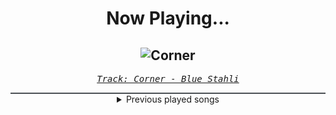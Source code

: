 <div align="center"> 
<h1>Now Playing...</h1>

![Corner](https://i.scdn.co/image/ab67616d00001e02dcd9fe1276c16fcdad98c50c)
--
_<samp><a href="https://open.spotify.com/track/2B4c2bhL75EvUHHSQfRpV8">Track: Corner - Blue Stahli</a></samp>_

<div style="border: 1px #4B5054 solid"></div>
<details>
  <summary>
    Previous played songs
  </summary>
  <table>
    <thead>
      <tr>
        <th>
          Artist
        </th>
        <th>
          Song
        </th>
        <th>
          Link
        </th>
      </tr>
    </thead>
    <tbody>
      <tr><td>Blue Stahli</td><td>Corner</td><td><a href="https://open.spotify.com/track/2B4c2bhL75EvUHHSQfRpV8">https://open.spotify.com/track/2B4c2bhL75EvUHHSQfRpV8</a></td></tr><tr><td>NOVELISTS</td><td>All For Nothing</td><td><a href="https://open.spotify.com/track/1O0SagsN51KWDmc31RoOx3">https://open.spotify.com/track/1O0SagsN51KWDmc31RoOx3</a></td></tr><tr><td>Silent Theory</td><td>Emptiness in You - Remix</td><td><a href="https://open.spotify.com/track/5opIBX7NJrRZRqL4PiCDPX">https://open.spotify.com/track/5opIBX7NJrRZRqL4PiCDPX</a></td></tr><tr><td>NOTHING MORE</td><td>FREEFALL</td><td><a href="https://open.spotify.com/track/7fYs5KexehGyZyEP8CDNGQ">https://open.spotify.com/track/7fYs5KexehGyZyEP8CDNGQ</a></td></tr><tr><td>Obzene</td><td>999 - Reimagined</td><td><a href="https://open.spotify.com/track/7GGKtYkKxlbyzvXKRaEGf7">https://open.spotify.com/track/7GGKtYkKxlbyzvXKRaEGf7</a></td></tr><tr><td>Sleep Theory</td><td>Paralyzed</td><td><a href="https://open.spotify.com/track/5AdLs8ZRRgvCmOTqr41xiP">https://open.spotify.com/track/5AdLs8ZRRgvCmOTqr41xiP</a></td></tr><tr><td>Dal Av</td><td>Plastic Empathy</td><td><a href="https://open.spotify.com/track/76EU6cgapNzCTzwrptunss">https://open.spotify.com/track/76EU6cgapNzCTzwrptunss</a></td></tr><tr><td>The Pretty Wild</td><td>button eyes</td><td><a href="https://open.spotify.com/track/2DOUn2VHfSfUIyyZLE9Ig9">https://open.spotify.com/track/2DOUn2VHfSfUIyyZLE9Ig9</a></td></tr><tr><td>Magnolia Park</td><td>SHADOW TALK</td><td><a href="https://open.spotify.com/track/29XeF54DB4rtFmeL9U4n5u">https://open.spotify.com/track/29XeF54DB4rtFmeL9U4n5u</a></td></tr><tr><td>Spiritbox</td><td>Keep Sweet</td><td><a href="https://open.spotify.com/track/0Sd7nAZakCLRPxAqfiFd9m">https://open.spotify.com/track/0Sd7nAZakCLRPxAqfiFd9m</a></td></tr><tr><td>Harper</td><td>Thorn In My Side</td><td><a href="https://open.spotify.com/track/7jDhrmsTOZ6TeT9LcC14OF">https://open.spotify.com/track/7jDhrmsTOZ6TeT9LcC14OF</a></td></tr><tr><td>Stain the Canvas</td><td>The Light Within</td><td><a href="https://open.spotify.com/track/6E90ttNb3TeSsD7LXmJ3yq">https://open.spotify.com/track/6E90ttNb3TeSsD7LXmJ3yq</a></td></tr><tr><td>STARSET</td><td>HEAD OVER HEELS</td><td><a href="https://open.spotify.com/track/5nsTZrGlDYRJR5hkKXwYOM">https://open.spotify.com/track/5nsTZrGlDYRJR5hkKXwYOM</a></td></tr><tr><td>Conquer Divide</td><td>Bad Dreams (feat. Of Virtue)</td><td><a href="https://open.spotify.com/track/1MYG4PzDAovlzKFZ6dqatY">https://open.spotify.com/track/1MYG4PzDAovlzKFZ6dqatY</a></td></tr><tr><td>Not Enough Space</td><td>Solace In Silence</td><td><a href="https://open.spotify.com/track/7iPMmMz3b54nslPvGmE4ou">https://open.spotify.com/track/7iPMmMz3b54nslPvGmE4ou</a></td></tr><tr><td>Not Enough Space</td><td>Solace In Silence</td><td><a href="https://open.spotify.com/track/7iPMmMz3b54nslPvGmE4ou">https://open.spotify.com/track/7iPMmMz3b54nslPvGmE4ou</a></td></tr><tr><td>LANDMVRKS</td><td>Sulfur</td><td><a href="https://open.spotify.com/track/5SnniG86unNgTonVIQucKj">https://open.spotify.com/track/5SnniG86unNgTonVIQucKj</a></td></tr><tr><td>Daedric</td><td>Night Mother</td><td><a href="https://open.spotify.com/track/4Jk4Bs2wtczDkigTCiLVS0">https://open.spotify.com/track/4Jk4Bs2wtczDkigTCiLVS0</a></td></tr><tr><td>Sleep Theory</td><td>III</td><td><a href="https://open.spotify.com/track/2tQRE9yYharVr1XhY1cWxx">https://open.spotify.com/track/2tQRE9yYharVr1XhY1cWxx</a></td></tr><tr><td>The Devil Wears Prada</td><td>Ritual</td><td><a href="https://open.spotify.com/track/1PVD8pnxk9bRaiBnGTJRA1">https://open.spotify.com/track/1PVD8pnxk9bRaiBnGTJRA1</a></td></tr>
    </tbody>
  </table>
</details>

</div>
